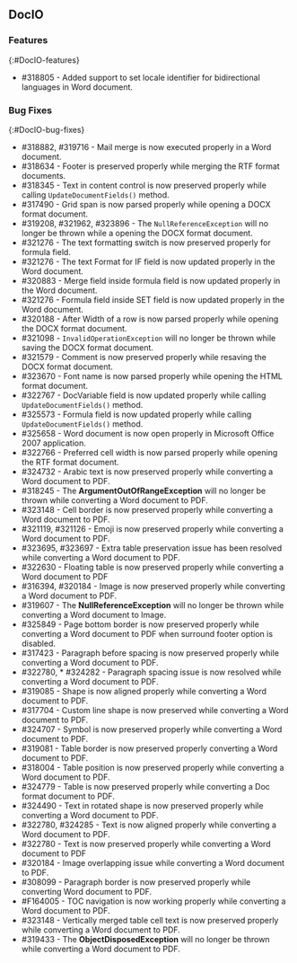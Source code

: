 ## DocIO

### Features
{:#DocIO-features}

* \#318805 - Added support to set locale identifier for bidirectional languages in Word document.

### Bug Fixes
{:#DocIO-bug-fixes}

* \#318882, \#319716 - Mail merge is now executed properly in a Word document.
* \#318634 - Footer is preserved properly while merging the RTF format documents.
* \#318345 - Text in content control is now preserved properly while calling `UpdateDocumentFields()` method.
* \#317490 - Grid span is now parsed properly while opening a DOCX format document.
* \#319208, \#321962, \#323896 - The `NullReferenceException` will no longer be thrown while a opening the DOCX format document.
* \#321276 - The text formatting switch is now preserved properly for formula field.
* \#321276 - The text Format for IF field is now updated properly in the Word document.
* \#320883 - Merge field inside formula field is now updated properly in the Word document.
* \#321276 - Formula field inside SET field is now updated properly in the Word document.
* \#320188 - After Width of a row is now parsed properly while opening the DOCX format document.
* \#321098 - `InvalidOperationException` will no longer be thrown while saving the DOCX format document.
* \#321579 - Comment is now preserved properly while resaving the DOCX format document.
* \#323670 - Font name is now parsed properly while opening the HTML format document.
* \#322767 - DocVariable field is now updated properly while calling `UpdateDocumentFields()` method.
* \#325573 - Formula field is now updated properly while calling `UpdateDocumentFields()` method.
* \#325658 - Word document is now open properly in Microsoft Office 2007 application.
* \#322766 - Preferred cell width is now parsed properly while opening the RTF format document.
* \#324732 - Arabic text is now preserved properly while converting a Word document to PDF.
* \#318245 - The **ArgumentOutOfRangeException** will no longer be thrown while converting a Word document to PDF.
* \#323148 - Cell border is now preserved properly while converting a Word document to PDF.
* \#321119, \#321126 - Emoji is now preserved properly while converting a Word document to PDF.
* \#323695, \#323697 - Extra table preservation issue has been resolved while converting a Word document to PDF.
* \#322630 - Floating table is now preserved properly while converting a Word document to PDF
* \#316394, \#320184 - Image is now preserved properly while converting a Word document to PDF.
* \#319607 - The **NullReferenceException** will no longer be thrown while converting a Word document to Image.
* \#325849 - Page bottom border is now preserved properly while converting a Word document to PDF when surround footer option is disabled.
* \#317423 - Paragraph before spacing is now preserved properly while converting a Word document to PDF.
* \#322780, * \#324282 - Paragraph spacing issue is now resolved while converting a Word document to PDF.
* \#319085 - Shape is now aligned properly while converting a Word document to PDF.
* \#317704 - Custom line shape is now preserved while converting a Word document to PDF.
* \#324707 - Symbol is now preserved properly while converting a Word document to PDF.
* \#319081 - Table border is now preserved properly converting a Word document to PDF.
* \#318004 - Table position is now preserved properly while converting a Word document to PDF.
* \#324779 - Table is now preserved properly while converting a Doc format document to PDF.
* \#324490 - Text in rotated shape is now preserved properly while converting a Word document to PDF.
* \#322780, \#324285 - Text is now aligned properly while converting a Word document to PDF.
* \#322780 - Text is now preserved properly while converting a Word document to PDF
* \#320184 - Image overlapping issue while converting a Word document to PDF.
* \#308099 - Paragraph border is now preserved properly while converting Word document to PDF.
* \#F164005 - TOC navigation is now working properly while converting a Word document to PDF.
* \#323148 - Vertically merged table cell text is now preserved properly while converting a Word document to PDF.
* \#319433 - The **ObjectDisposedException** will no longer be thrown while converting a Word document to PDF.